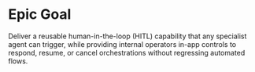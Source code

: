 # Epic Goal
Deliver a reusable human-in-the-loop (HITL) capability that any specialist agent can trigger, while providing internal operators in-app controls to respond, resume, or cancel orchestrations without regressing automated flows.
